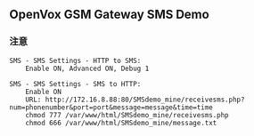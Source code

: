 ## OpenVox GSM Gateway SMS Demo

### 注意

	SMS - SMS Settings - HTTP to SMS:
		Enable ON, Advanced ON, Debug 1

	SMS - SMS Settings - SMS to HTTP:
		Enable ON
		URL: http://172.16.8.88:80/SMSdemo_mine/receivesms.php?num=phonenumber&port=port&message=message&time=time
		chmod 777 /var/www/html/SMSdemo_mine/receivesms.php
		chmod 666 /var/www/html/SMSdemo_mine/message.txt
